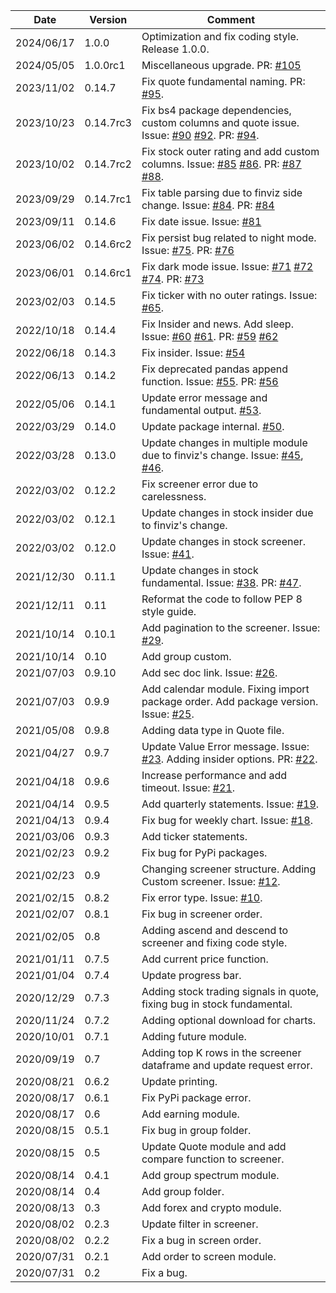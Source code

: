| Date       | Version   | Comment                                                                                                                                                                                                                                                                                 |
| ---------- | --------- | --------------------------------------------------------------------------------------------------------------------------------------------------------------------------------------------------------------------------------------------------------------------------------------- |
| 2024/06/17 | 1.0.0 | Optimization and fix coding style. Release 1.0.0. | 
| 2024/05/05 | 1.0.0rc1 | Miscellaneous upgrade. PR: [#105](https://github.com/lit26/finvizfinance/pull/105) | 
| 2023/11/02 | 0.14.7 | Fix quote fundamental naming. PR: [#95](https://github.com/lit26/finvizfinance/pull/95).                                        |
| 2023/10/23 | 0.14.7rc3 | Fix bs4 package dependencies, custom columns and quote issue. Issue: [#90](https://github.com/lit26/finvizfinance/issues/90) [#92](https://github.com/lit26/finvizfinance/issues/92). PR: [#94](https://github.com/lit26/finvizfinance/pull/94).                                        |
| 2023/10/02 | 0.14.7rc2 | Fix stock outer rating and add custom columns. Issue: [#85](https://github.com/lit26/finvizfinance/issues/85) [#86](https://github.com/lit26/finvizfinance/issues/86). PR: [#87](https://github.com/lit26/finvizfinance/pull/87) [#88](https://github.com/lit26/finvizfinance/pull/88). |
| 2023/09/29 | 0.14.7rc1 | Fix table parsing due to finviz side change. Issue: [#84](https://github.com/lit26/finvizfinance/issues/84). PR: [#84](https://github.com/lit26/finvizfinance/pull/84)                                                                                                                  |
| 2023/09/11 | 0.14.6    | Fix date issue. Issue: [#81](https://github.com/lit26/finvizfinance/issues/81)                                                                                                                                                                                                          |
| 2023/06/02 | 0.14.6rc2 | Fix persist bug related to night mode. Issue: [#75](https://github.com/lit26/finvizfinance/issues/75). PR: [#76](https://github.com/lit26/finvizfinance/pull/76)                                                                                                                        |
| 2023/06/01 | 0.14.6rc1 | Fix dark mode issue. Issue: [#71](https://github.com/lit26/finvizfinance/issues/71) [#72](https://github.com/lit26/finvizfinance/issues/72) [#74](https://github.com/lit26/finvizfinance/issues/74). PR: [#73](https://github.com/lit26/finvizfinance/pull/73)                          |
| 2023/02/03 | 0.14.5    | Fix ticker with no outer ratings. Issue: [#65](https://github.com/lit26/finvizfinance/issues/65).                                                                                                                                                                                       |
| 2022/10/18 | 0.14.4    | Fix Insider and news. Add sleep. Issue: [#60](https://github.com/lit26/finvizfinance/issues/60) [#61](https://github.com/lit26/finvizfinance/issues/61). PR: [#59](https://github.com/lit26/finvizfinance/pull/59) [#62](https://github.com/lit26/finvizfinance/pull/62)                |
| 2022/06/18 | 0.14.3    | Fix insider. Issue: [#54](https://github.com/lit26/finvizfinance/issues/54)                                                                                                                                                                                                             |
| 2022/06/13 | 0.14.2    | Fix deprecated pandas append function. Issue: [#55](https://github.com/lit26/finvizfinance/issues/55). PR: [#56](https://github.com/lit26/finvizfinance/pull/56)                                                                                                                        |
| 2022/05/06 | 0.14.1    | Update error message and fundamental output. [#53](https://github.com/lit26/finvizfinance/pull/53).                                                                                                                                                                                     |
| 2022/03/29 | 0.14.0    | Update package internal. [#50](https://github.com/lit26/finvizfinance/pull/50).                                                                                                                                                                                                         |
| 2022/03/28 | 0.13.0    | Update changes in multiple module due to finviz's change. Issue: [#45](https://github.com/lit26/finvizfinance/issues/45), [#46](https://github.com/lit26/finvizfinance/issues/46).                                                                                                      |
| 2022/03/02 | 0.12.2    | Fix screener error due to carelessness.                                                                                                                                                                                                                                                 |
| 2022/03/02 | 0.12.1    | Update changes in stock insider due to finviz's change.                                                                                                                                                                                                                                 |
| 2022/03/02 | 0.12.0    | Update changes in stock screener. Issue: [#41](https://github.com/lit26/finvizfinance/issues/41).                                                                                                                                                                                       |
| 2021/12/30 | 0.11.1    | Update changes in stock fundamental. Issue: [#38](https://github.com/lit26/finvizfinance/issues/38). PR: [#47](https://github.com/lit26/finvizfinance/pull/37).                                                                                                                         |
| 2021/12/11 | 0.11      | Reformat the code to follow PEP 8 style guide.                                                                                                                                                                                                                                          |
| 2021/10/14 | 0.10.1    | Add pagination to the screener. Issue: [#29](https://github.com/lit26/finvizfinance/issues/29).                                                                                                                                                                                         |
| 2021/10/14 | 0.10      | Add group custom.                                                                                                                                                                                                                                                                       |
| 2021/07/03 | 0.9.10    | Add sec doc link. Issue: [#26](https://github.com/lit26/finvizfinance/issues/26).                                                                                                                                                                                                       |
| 2021/07/03 | 0.9.9     | Add calendar module. Fixing import package order. Add package version. Issue: [#25](https://github.com/lit26/finvizfinance/issues/25).                                                                                                                                                  |
| 2021/05/08 | 0.9.8     | Adding data type in Quote file.                                                                                                                                                                                                                                                         |
| 2021/04/27 | 0.9.7     | Update Value Error message. Issue: [#23](https://github.com/lit26/finvizfinance/issues/23). Adding insider options. PR: [#22](https://github.com/lit26/finvizfinance/pull/22).                                                                                                          |
| 2021/04/18 | 0.9.6     | Increase performance and add timeout. Issue: [#21](https://github.com/lit26/finvizfinance/issues/21).                                                                                                                                                                                   |
| 2021/04/14 | 0.9.5     | Add quarterly statements. Issue: [#19](https://github.com/lit26/finvizfinance/issues/19).                                                                                                                                                                                               |
| 2021/04/13 | 0.9.4     | Fix bug for weekly chart. Issue: [#18](https://github.com/lit26/finvizfinance/issues/18).                                                                                                                                                                                               |
| 2021/03/06 | 0.9.3     | Add ticker statements.                                                                                                                                                                                                                                                                  |
| 2021/02/23 | 0.9.2     | Fix bug for PyPi packages.                                                                                                                                                                                                                                                              |
| 2021/02/23 | 0.9       | Changing screener structure. Adding Custom screener. Issue: [#12](https://github.com/lit26/finvizfinance/issues/12).                                                                                                                                                                    |
| 2021/02/15 | 0.8.2     | Fix error type. Issue: [#10](https://github.com/lit26/finvizfinance/issues/10).                                                                                                                                                                                                         |
| 2021/02/07 | 0.8.1     | Fix bug in screener order.                                                                                                                                                                                                                                                              |
| 2021/02/05 | 0.8       | Adding ascend and descend to screener and fixing code style.                                                                                                                                                                                                                            |
| 2021/01/11 | 0.7.5     | Add current price function.                                                                                                                                                                                                                                                             |
| 2021/01/04 | 0.7.4     | Update progress bar.                                                                                                                                                                                                                                                                    |
| 2020/12/29 | 0.7.3     | Adding stock trading signals in quote, fixing bug in stock fundamental.                                                                                                                                                                                                                 |
| 2020/11/24 | 0.7.2     | Adding optional download for charts.                                                                                                                                                                                                                                                    |
| 2020/10/01 | 0.7.1     | Adding future module.                                                                                                                                                                                                                                                                   |
| 2020/09/19 | 0.7       | Adding top K rows in the screener dataframe and update request error.                                                                                                                                                                                                                   |
| 2020/08/21 | 0.6.2     | Update printing.                                                                                                                                                                                                                                                                        |
| 2020/08/17 | 0.6.1     | Fix PyPi package error.                                                                                                                                                                                                                                                                 |
| 2020/08/17 | 0.6       | Add earning module.                                                                                                                                                                                                                                                                     |
| 2020/08/15 | 0.5.1     | Fix bug in group folder.                                                                                                                                                                                                                                                                |
| 2020/08/15 | 0.5       | Update Quote module and add compare function to screener.                                                                                                                                                                                                                               |
| 2020/08/14 | 0.4.1     | Add group spectrum module.                                                                                                                                                                                                                                                              |
| 2020/08/14 | 0.4       | Add group folder.                                                                                                                                                                                                                                                                       |
| 2020/08/13 | 0.3       | Add forex and crypto module.                                                                                                                                                                                                                                                            |
| 2020/08/02 | 0.2.3     | Update filter in screener.                                                                                                                                                                                                                                                              |
| 2020/08/02 | 0.2.2     | Fix a bug in screen order.                                                                                                                                                                                                                                                              |
| 2020/07/31 | 0.2.1     | Add order to screen module.                                                                                                                                                                                                                                                             |
| 2020/07/31 | 0.2       | Fix a bug.                                                                                                                                                                                                                                                                              |
